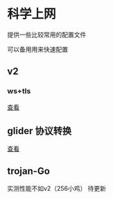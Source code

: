 # 科学上网

提供一些比较常用的配置文件

可以备用用来快速配置

## v2 

### ws+tls

[查看](ws+tls+v2\ws+tls+v2.md)

## glider 协议转换

[查看](glider/run.md)


## trojan-Go
实测性能不如v2（256小鸡）
待更新


